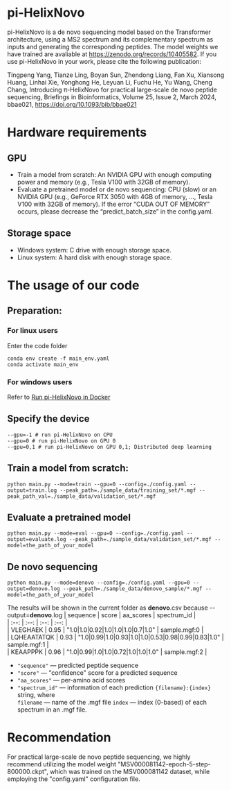 # pi-HelixNovo
pi-HelixNovo is a de novo sequencing model based on the Transformer architecture, using a MS2 spectrum and its complementary spectrum as inputs and generating the corresponding peptides. The model weights we have trained are avaliable at https://zenodo.org/records/10405582. If you use pi-HelixNovo in your work, please cite the following publication: 

Tingpeng Yang, Tianze Ling, Boyan Sun, Zhendong Liang, Fan Xu, Xiansong Huang, Linhai Xie, Yonghong He, Leyuan Li, Fuchu He, Yu Wang, Cheng Chang, Introducing π-HelixNovo for practical large-scale de novo peptide sequencing, Briefings in Bioinformatics, Volume 25, Issue 2, March 2024, bbae021, https://doi.org/10.1093/bib/bbae021
# Hardware requirements
## GPU
- Train a model from scratch: An NVIDIA GPU with enough computing power and memory (e.g., Tesla V100 with 32GB of memory).
- Evaluate a pretrained model or de novo sequencing: CPU (slow) or an NVIDIA GPU (e.g., GeForce RTX 3050 with 4GB of memory, ..., Tesla V100 with 32GB of memory). If the error “CUDA OUT OF MEMORY” occurs, please decrease the “predict_batch_size” in the config.yaml.
## Storage space
- Windows system: C drive with enough storage space.
- Linux system: A hard disk with enough storage space.
# The usage of our code
## Preparation:
### For linux users
Enter the code folder

```
conda env create -f main_env.yaml
conda activate main_env 
```

### For windows users
Refer to [Run pi-HelixNovo in Docker](./run_in_docker/docker-env.md)
## Specify the device

```
--gpu=-1 # run pi-HelixNovo on CPU
--gpu=0 # run pi-HelixNovo on GPU 0
--gpu=0,1 # run pi-HelixNovo on GPU 0,1; Distributed deep learning
```

## Train a model from scratch:

```
python main.py --mode=train --gpu=0 --config=./config.yaml --output=train.log --peak_path=./sample_data/training_set/*.mgf --peak_path_val=./sample_data/validation_set/*.mgf
```

## Evaluate a pretrained model

```
python main.py --mode=eval --gpu=0 --config=./config.yaml --output=evaluate.log --peak_path=./sample_data/validation_set/*.mgf --model=the_path_of_your_model
```

## De novo sequencing

```
python main.py --mode=denovo --config=./config.yaml --gpu=0 --output=denovo.log --peak_path=./sample_data/denovo_sample/*.mgf --model=the_path_of_your_model
```
The results will be shown in the current folder as **denovo**.csv because --output=**denovo**.log
| sequence | score | aa_scores | spectrum_id |  
| :--: | :--: | :--: | :--: |  
| VLEGHAEK | 0.95 | "1.0\|1.0\|0.92\|1.0\|1.0\|1.0\|0.7\|1.0" | sample.mgf:0 |  
| LQHEAATATQK | 0.93 | "1.0\|0.99\|1.0\|0.93\|1.0\|1.0\|0.53\|0.98\|0.99\|0.83\|1.0" | sample.mgf:1 |  
| KEAAPPPK | 0.96 | "1.0\|0.99\|1.0\|1.0\|0.72\|1.0\|1.0\|1.0" | sample.mgf:2 |

- `"sequence"` — predicted peptide sequence
- `"score"` — "confidence" score for a predicted sequence
- `"aa_scores"` — per-amino acid scores
- `"spectrum_id"` — information of each prediction
    `{filename}:{index}` string, where  
    `filename` — name of the .mgf file
    `index` —  index (0-based) of each spectrum in an .mgf file.

# Recommendation
For practical large-scale de novo peptide sequencing, we highly recommend utilizing the model weight "MSV000081142-epoch-5-step-800000.ckpt", which was trained on the MSV000081142 dataset, while employing the "config.yaml" configuration file.
